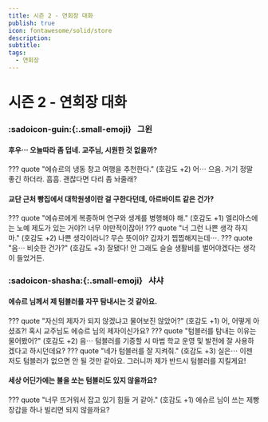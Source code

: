 ```yaml
---
title: 시즌 2 - 연회장 대화
publish: true
icon: fontawesome/solid/store
description:
subtitle: 
tags:
  - 연회장
---
```


# 시즌 2 - 연회장 대화

### :sadoicon-guin:{:.small-emoji}&nbsp;&nbsp;&nbsp;그윈
#### 후우⋯ 오늘따라 좀 덥네. 교주님, 시원한 것 없을까?
??? quote "에슈르의 냉동 창고 여행을 추천한다."
    (호감도 +2) 어⋯ 으음. 거기 정말 좋긴 하더라. 흠흠. 괜찮다면 다리 좀 놔줄래?

#### 교단 근처 빵집에서 대학원생이란 걸 구한다던데, 아르바이트 같은 건가?
??? quote "에슈르에게 복종하며 연구와 생계를 병행해야 해."
    (호감도 +1) 엘리아스에는 노예 제도가 있는 거야?! 너무 야만적이잖아!
??? quote "너 그런 나쁜 생각 하지 마."
    (호감도 +2) 나쁜 생각이라니? 무슨 뜻이야? 갑자기 찝찝해지는데⋯.
??? quote "음⋯ 비슷한 건가?"
    (호감도 +3) 잘됐다! 안 그래도 슬슬 생활비를 벌어야겠다는 생각이 들었거든.

### :sadoicon-shasha:{:.small-emoji}&nbsp;&nbsp;&nbsp;샤샤
#### 에슈르 님께서 제 텀블러를 자꾸 탐내시는 것 같아요.
??? quote "자신의 제자가 되지 않겠냐고 물어보진 않았어?"
    (호감도 +1) 어, 어떻게 아셨죠?! 혹시 교주님도 에슈르 님의 제자이신가요?
??? quote "텀블러를 탐내는 이유는 물어봤어?"
    (호감도 +2) 음⋯ 텀블러를 기증할 시 마법 학교 운영 및 발전에 잘 사용하겠다고 하시던데요?
??? quote "네가 텀블러를 잘 지켜줘."
    (호감도 +3) 실은⋯ 이젠 저도 텀블러가 없으면 안 될 것만 같아요. 그러니까 제가 반드시 텀블러를 지킬게요!

#### 세상 어딘가에는 불을 쏘는 텀블러도 있지 않을까요?
??? quote "너무 뜨거워서 잡고 있기 힘들 거 같아."
    (호감도 +1) 에슈르 님이 쓰는 제빵 장갑을 하나 빌리면 되지 않을까요?
